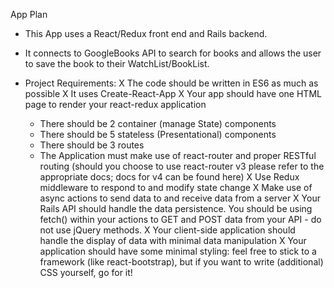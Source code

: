 App Plan

- This App uses a React/Redux front end and Rails backend.
- It connects to GoogleBooks API to search for books and allows the user to save the book to their WatchList/BookList.

- Project Requirements:
  X The code should be written in ES6 as much as possible
  X It uses Create-React-App
  X Your app should have one HTML page to render your react-redux application
  - There should be 2 container (manage State) components
  - There should be 5 stateless (Presentational) components
  - There should be 3 routes
  - The Application must make use of react-router and proper RESTful routing (should you choose to use react-router v3 please refer to the appropriate docs; docs for v4 can be found here)
  X Use Redux middleware to respond to and modify state change
  X Make use of async actions to send data to and receive data from a server
  X Your Rails API should handle the data persistence. You should be using fetch() within your actions to GET and POST data from your API - do not use jQuery methods.
  X Your client-side application should handle the display of data with minimal data manipulation
  X Your application should have some minimal styling: feel free to stick to a framework (like react-bootstrap), but if you want to write (additional) CSS yourself, go for it!
